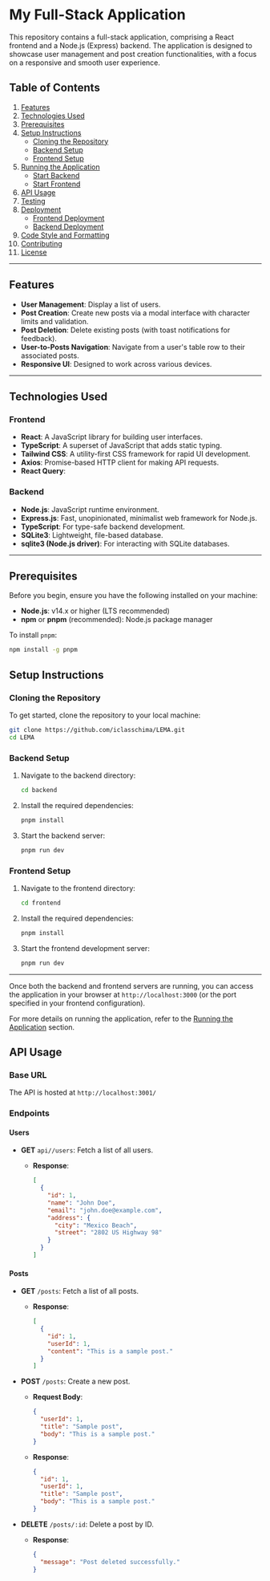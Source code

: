 # My Full-Stack Application

This repository contains a full-stack application, comprising a React frontend and a Node.js (Express) backend. The application is designed to showcase user management and post creation functionalities, with a focus on a responsive and smooth user experience.

## Table of Contents

1. [Features](#features)
2. [Technologies Used](#technologies-used)
3. [Prerequisites](#prerequisites)
4. [Setup Instructions](#setup-instructions)
   - [Cloning the Repository](#cloning-the-repository)
   - [Backend Setup](#backend-setup)
   - [Frontend Setup](#frontend-setup)
5. [Running the Application](#running-the-application)
   - [Start Backend](#start-backend)
   - [Start Frontend](#start-frontend)
6. [API Usage](#api-usage)
7. [Testing](#testing)
8. [Deployment](#deployment)
   - [Frontend Deployment](#frontend-deployment)
   - [Backend Deployment](#backend-deployment)
9. [Code Style and Formatting](#code-style-and-formatting)
10. [Contributing](#contributing)
11. [License](#license)

---

## Features

- **User Management**: Display a list of users.
- **Post Creation**: Create new posts via a modal interface with character limits and validation.
- **Post Deletion**: Delete existing posts (with toast notifications for feedback).
- **User-to-Posts Navigation**: Navigate from a user's table row to their associated posts.
- **Responsive UI**: Designed to work across various devices.

---

## Technologies Used

### Frontend

- **React**: A JavaScript library for building user interfaces.
- **TypeScript**: A superset of JavaScript that adds static typing.
- **Tailwind CSS**: A utility-first CSS framework for rapid UI development.
- **Axios**: Promise-based HTTP client for making API requests.
- **React Query**:

### Backend

- **Node.js**: JavaScript runtime environment.
- **Express.js**: Fast, unopinionated, minimalist web framework for Node.js.
- **TypeScript**: For type-safe backend development.
- **SQLite3**: Lightweight, file-based database.
- **sqlite3 (Node.js driver)**: For interacting with SQLite databases.

---

## Prerequisites

Before you begin, ensure you have the following installed on your machine:

- **Node.js**: v14.x or higher (LTS recommended)
- **npm** or **pnpm** (recommended): Node.js package manager

To install `pnpm`:

```bash
npm install -g pnpm
```

## Setup Instructions

### Cloning the Repository

To get started, clone the repository to your local machine:

```bash
git clone https://github.com/iclasschima/LEMA.git
cd LEMA
```

### Backend Setup

1. Navigate to the backend directory:

   ```bash
   cd backend
   ```

2. Install the required dependencies:

   ```bash
   pnpm install
   ```

3. Start the backend server:
   ```bash
   pnpm run dev
   ```

### Frontend Setup

1. Navigate to the frontend directory:

   ```bash
   cd frontend
   ```

2. Install the required dependencies:

   ```bash
   pnpm install
   ```

3. Start the frontend development server:
   ```bash
   pnpm run dev
   ```

---

Once both the backend and frontend servers are running, you can access the application in your browser at `http://localhost:3000` (or the port specified in your frontend configuration).

For more details on running the application, refer to the [Running the Application](#running-the-application) section.

## API Usage

### Base URL

The API is hosted at `http://localhost:3001/`

### Endpoints

#### Users

- **GET** `api//users`: Fetch a list of all users.

  - **Response**:

    ```json
    [
      {
        "id": 1,
        "name": "John Doe",
        "email": "john.doe@example.com",
        "address": {
          "city": "Mexico Beach",
          "street": "2802 US Highway 98"
        }
      }
    ]
    ```

#### Posts

- **GET** `/posts`: Fetch a list of all posts.

  - **Response**:
    ```json
    [
      {
        "id": 1,
        "userId": 1,
        "content": "This is a sample post."
      }
    ]
    ```

- **POST** `/posts`: Create a new post.

  - **Request Body**:

    ```json
    {
      "userId": 1,
      "title": "Sample post",
      "body": "This is a sample post."
    }
    ```

  - **Response**:
    ```json
    {
      "id": 1,
      "userId": 1,
      "title": "Sample post",
      "body": "This is a sample post."
    }
    ```

- **DELETE** `/posts/:id`: Delete a post by ID.
  - **Response**:
    ```json
    {
      "message": "Post deleted successfully."
    }
    ```
